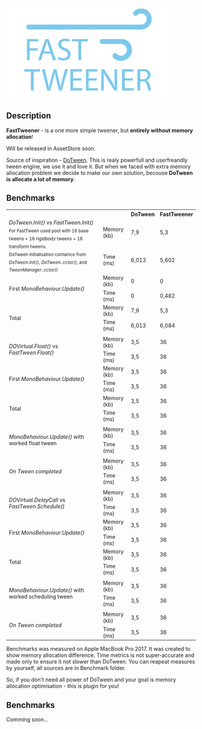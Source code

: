 <img height="250" src="Documentation/logo.png">


## Description

**FastTweener** - is a one more simple tweener, but **entirely without memory allocation**!

Will be released in AssetStore soon.


Source of inspiration - [DoTween](http://dotween.demigiant.com/). This is realy powerfull and userfreandly tween engine, we use it and love it. But when we faced with extra memory allocation problem we decide to make our own solution, becouse **DoTween is allocate a lot of memory**.

## Benchmarks

<table>
   <tr>
    <th colspan="2"></th>
    <th>DoTween</th>
    <th>FastTweener</th>
   </tr>
   <tr>
   <td rowspan="2"><i>DoTween.Init()</i> vs <i>FastTween.Init()</i>
      <br><sub>For FastTween used pool with 16 base tweens + 16 rigidbody tweens + 16 transform tweens.
      <br>DoTween initialisation containce from <i>DoTween.Init()</i>, <i>DoTween..cctor()</i>, and <i>TweenManager..cctor()</i></sub></td>
   <td>Memory (kb)</td>
   <td>7,9</td>
   <td>5,3</td>
   </tr>
   <tr>
   <td>Time (ms)</td>
   <td>6,013</td>
   <td>5,602</td>
   </tr>

   <td rowspan="2">First <i>MonoBehaviour.Update()</i></td>
   <td>Memory (kb)</td>
   <td>0</td>
   <td>0</td>
   </tr>
   <tr>
   <td>Time (ms)</td>
   <td>0</td>
   <td>0,482</td>
   </tr>

   <td rowspan="2">Total</td>
   <td>Memory (kb)</td>
   <td>7,9</td>
   <td>5,3</td>
   </tr>
   <tr>
   <td>Time (ms)</td>
   <td>6,013</td>
   <td>6,084</td>
   </tr>


   <tr>
   <td colspan="4"></td>
   </tr>

   
   <tr>
   <td rowspan="2"><i>DOVirtual.Float()</i> vs <i>FastTween.Float()</i></td>
   <td>Memory (kb)</td>
   <td>3,5</td>
   <td>36</td>
   </tr>
   <tr>
   <td>Time (ms)</td>
   <td>3,5</td>
   <td>36</td>
   </tr>

   <td rowspan="2">First <i>MonoBehaviour.Update()</i></td>
   <td>Memory (kb)</td>
   <td>3,5</td>
   <td>36</td>
   </tr>
   <tr>
   <td>Time (ms)</td>
   <td>3,5</td>
   <td>36</td>
   </tr>
   
   <td rowspan="2">Total</td>
   <td>Memory (kb)</td>
   <td>3,5</td>
   <td>36</td>
   </tr>
   <tr>
   <td>Time (ms)</td>
   <td>3,5</td>
   <td>36</td>
   </tr>


   <tr>
   <td colspan="4"></td>
   </tr>


   <tr>
   <td rowspan="2"><i>MonoBehaviour.Update()</i> with worked float tween</td>
   <td>Memory (kb)</td>
   <td>3,5</td>
   <td>36</td>
   </tr>
   <tr>
   <td>Time (ms)</td>
   <td>3,5</td>
   <td>36</td>
   </tr>


   <tr>
   <td colspan="4"></td>
   </tr>


   <tr>
   <td rowspan="2"><i>On Tween completed</td>
   <td>Memory (kb)</td>
   <td>3,5</td>
   <td>36</td>
   </tr>
   <tr>
   <td>Time (ms)</td>
   <td>3,5</td>
   <td>36</td>
   </tr>


   <tr>
   <td colspan="4"></td>
   </tr>


   <tr>
   <td rowspan="2"><i>DOVirtual.DelayCall</i> vs <i>FastTween.Schedule()</i></td>
   <td>Memory (kb)</td>
   <td>3,5</td>
   <td>36</td>
   </tr>
   <tr>
   <td>Time (ms)</td>
   <td>3,5</td>
   <td>36</td>
   </tr>

   <td rowspan="2">First <i>MonoBehaviour.Update()</i></td>
   <td>Memory (kb)</td>
   <td>3,5</td>
   <td>36</td>
   </tr>
   <tr>
   <td>Time (ms)</td>
   <td>3,5</td>
   <td>36</td>
   </tr>
   
   <td rowspan="2">Total</td>
   <td>Memory (kb)</td>
   <td>3,5</td>
   <td>36</td>
   </tr>
   <tr>
   <td>Time (ms)</td>
   <td>3,5</td>
   <td>36</td>
   </tr>


   <tr>
   <td colspan="4"></td>
   </tr>



   <tr>
   <td rowspan="2"><i>MonoBehaviour.Update()</i> with worked scheduling tween</td>
   <td>Memory (kb)</td>
   <td>3,5</td>
   <td>36</td>
   </tr>
   <tr>
   <td>Time (ms)</td>
   <td>3,5</td>
   <td>36</td>
   </tr>


   <tr>
   <td colspan="4"></td>
   </tr>


   <tr>
   <td rowspan="2"><i>On Tween completed</td>
   <td>Memory (kb)</td>
   <td>3,5</td>
   <td>36</td>
   </tr>
   <tr>
   <td>Time (ms)</td>
   <td>3,5</td>
   <td>36</td>
   </tr>

</table>

Benchmarks was measured on Apple MacBook Pro 2017.
It was created to show memory allocation difference.
Time metrics is not super-accurate and made only to ensure it not slower than DoTween. 
You can reapeat measures by yourself, all sources are in Benchmark folder.


So, if you don't need all power of DoTween and your goal is memory allocation optimisation - this is plugin for you!



## Benchmarks

Comming soon...
